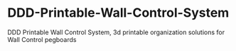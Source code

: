 # DDD-Printable-Wall-Control-System
DDD Printable Wall Control System, 3d printable organization solutions for Wall Control pegboards
